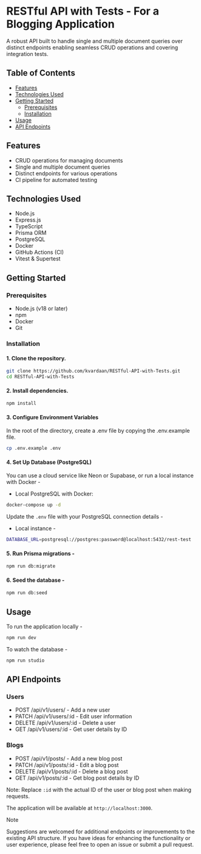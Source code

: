 # RESTful API with Tests - For a Blogging Application

A robust API built to handle single and multiple document queries over distinct endpoints enabling seamless CRUD operations and covering integration tests.

## Table of Contents

- [Features](#features)
- [Technologies Used](#technologies-used)
- [Getting Started](#getting-started)
  - [Prerequisites](#prerequisites)
  - [Installation](#installation)
- [Usage](#usage)
- [API Endpoints](#api-endpoints)

## Features

- CRUD operations for managing documents
- Single and multiple document queries
- Distinct endpoints for various operations
- CI pipeline for automated testing

## Technologies Used

- Node.js
- Express.js
- TypeScript
- Prisma ORM
- PostgreSQL
- Docker
- GitHub Actions (CI)
- Vitest & Supertest

## Getting Started

### Prerequisites

- Node.js (v18 or later)
- npm
- Docker
- Git

### Installation

#### 1. Clone the repository.
   ```bash
   git clone https://github.com/kvardaan/RESTful-API-with-Tests.git
   cd RESTful-API-with-Tests
   ```

#### 2. Install dependencies.
   ```bash
   npm install
   ```

#### 3. Configure Environment Variables
   In the root of the directory, create a .env file by copying the .env.example file.
   ```bash
   cp .env.example .env
   ```

#### 4. Set Up Database (PostgreSQL)

You can use a cloud service like Neon or Supabase, or run a local instance with Docker -

- Local PostgreSQL with Docker:

```bash
docker-compose up -d
```

Update the `.env` file with your PostgreSQL connection details -

- Local instance -

```bash
DATABASE_URL=postgresql://postgres:password@localhost:5432/rest-test
```

#### 5. Run Prisma migrations -
   ```bash
   npm run db:migrate
   ```

#### 6. Seed the database -
   ```bash
   npm run db:seed
   ```

## Usage

To run the application locally -

```bash
npm run dev
```

To watch the database -

```bash
npm run studio
```

## API Endpoints

### Users

- POST /api/v1/users/ - Add a new user
- PATCH /api/v1/users/:id - Edit user information
- DELETE /api/v1/users/:id - Delete a user
- GET /api/v1/users/:id - Get user details by ID

### Blogs

- POST /api/v1/posts/ - Add a new blog post
- PATCH /api/v1/posts/:id - Edit a blog post
- DELETE /api/v1/posts/:id - Delete a blog post
- GET /api/v1/posts/:id - Get blog post details by ID

Note: Replace `:id` with the actual ID of the user or blog post when making requests.

The application will be available at `http://localhost:3000`.

> [!NOTE]  
> Suggestions are welcomed for additional endpoints or improvements to the existing API structure. If you have ideas for enhancing the functionality or user experience, please feel free to open an issue or submit a pull request.
